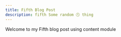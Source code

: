 ```yaml
---
title: Fifth Blog Post
description: fifth Some random 🕔 thing
---
```


Welcome to my Fifth blog post using content module
